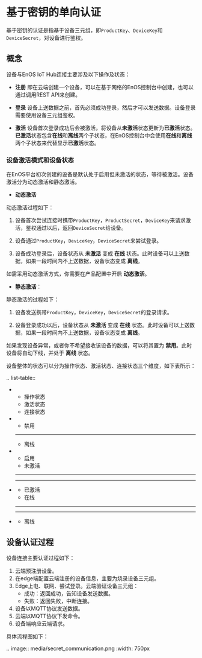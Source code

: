# 基于密钥的单向认证

基于密钥的认证是指基于设备三元组，即`ProductKey`、`DeviceKey`和`DeviceSecret`，对设备进行鉴权。

## 概念<concepts>

设备与EnOS IoT Hub连接主要涉及以下操作及状态：

- **注册**
  即在云端创建一个设备，可以在基于网络的EnOS控制台中创建，也可以通过调用REST API来创建。

- **登录**
  设备上送数据之前，首先必须成功登录，然后才可以发送数据。设备登录需要使用设备三元组鉴权。

- **激活**
  设备首次登录成功后会被激活，将设备从**未激活**状态更新为**已激活**状态。**已激活**状态包含**在线**和**离线**两个子状态，在EnOS控制台中会使用**在线**和**离线**两个子状态来代替显示**已激活**状态。

### 设备激活模式和设备状态<deviceactivation>

在EnOS平台初次创建的设备是默认处于启用但未激活的状态，等待被激活。设备激活分为动态激活和静态激活。
- **动态激活**

动态激活过程如下：

1. 设备首次尝试连接时携带`ProductKey`，`ProductSecret`，`DeviceKey`来请求激活，鉴权通过以后，返回`DeviceSecret`给设备。

2. 设备通过`ProductKey`，`DeviceKey`，`DeviceSecret`来尝试登录。

3. 设备成功登录后，设备状态从 **未激活** 变成 **在线** 状态。此时设备可以上送数据，如果一段时间内不上送数据，设备状态变成 **离线**。

如需采用动态激活方式，你需要在产品配置中开启 **动态激活**。

- **静态激活**：

静态激活的过程如下：

1. 设备发送携带`ProductKey`，`DeviceKey`，`DeviceSecret`的登录请求。

2. 设备登录成功以后，设备状态从 **未激活** 变成 **在线** 状态。此时设备可以上送数据，如果一段时间内不上送数据，设备状态变成 **离线**。

如果发现设备异常，或者你不希望接收该设备的数据，可以将其置为 **禁用**。此时设备将自动下线，并处于 **离线** 状态。

设备整体的状态可以分为操作状态、激活状态、连接状态三个维度，如下表所示：

.. list-table::

   * - 操作状态
     - 激活状态
     - 连接状态
   * - 禁用
     - --
     - 离线
   * - 启用
     - 未激活
     - --
   * - --
     - 已激活
     - 在线
   * - --
     - --
     - 离线

## 设备认证过程<authentication>

设备连接主要认证过程如下：
1. 云端预注册设备。
2. 在edge端配置云端注册的设备信息，主要为烧录设备三元组。
3. Edge上电、联网、尝试登录。云端验证设备三元组：
   - 成功：返回成功，告知设备发送数据。
   - 失败：返回失败，中断连接。
4. 设备以MQTT协议发送数据。
5. 云端以MQTT协议下发命令。
6. 设备端响应云端请求。

具体流程图如下：

.. image:: media/secret_communication.png
   :width: 750px

<!--end-->
